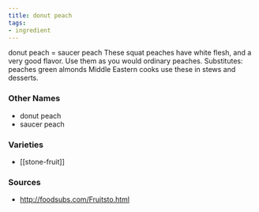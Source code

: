 ```yaml
---
title: donut peach
tags:
- ingredient
---
```

donut peach = saucer peach These squat peaches have white flesh, and a very good flavor. Use them as you would ordinary peaches. Substitutes: peaches green almonds Middle Eastern cooks use these in stews and desserts.

### Other Names

* donut peach
* saucer peach

### Varieties

* [[stone-fruit]]

### Sources
* http://foodsubs.com/Fruitsto.html

